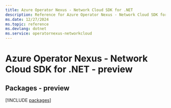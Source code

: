 ```yaml
---
title: Azure Operator Nexus - Network Cloud SDK for .NET
description: Reference for Azure Operator Nexus - Network Cloud SDK for .NET
ms.date: 12/27/2024
ms.topic: reference
ms.devlang: dotnet
ms.service: operatornexus-networkcloud
---
```

# Azure Operator Nexus - Network Cloud SDK for .NET - preview
## Packages - preview
[!INCLUDE [packages](operator-nexus---network-cloud-index.md)]